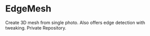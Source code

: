 # EdgeMesh
Create 3D mesh from single photo. Also offers edge detection with tweaking. Private Repository.
